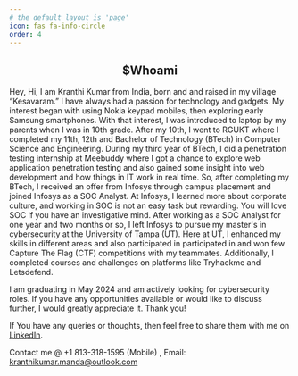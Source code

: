 ```yaml
---
# the default layout is 'page'
icon: fas fa-info-circle
order: 4
---
```

<h2 align="center"><b>$Whoami</b></h2>
Hey, Hi, I am Kranthi Kumar from India, born and and raised in my village “Kesavaram.” I have always had a passion for technology and gadgets. My interest began with using Nokia keypad mobiles, then exploring early Samsung smartphones. With that interest, I was introduced to laptop by my parents when I was in 10th grade. After my 10th, I went to RGUKT where I completed my 11th, 12th and Bachelor of Technology (BTech) in Computer Science and Engineering. During my third year of BTech, I did a penetration testing internship at Meebuddy where I got a chance to explore web application penetration testing and also gained some insight into web development and how things in IT work in real time. So, after completing my BTech, I received an offer from Infosys through campus placement and joined Infosys as a SOC Analyst. At Infosys, I learned more about corporate culture, and working in SOC is not an easy task but rewarding. You will love SOC if you have an investigative mind. After working as a SOC Analyst for one year and two months or so, I left Infosys to pursue my master's in cybersecurity at the University of Tampa (UT). Here at UT, I enhanced my skills in different areas and also participated in  participated in and won few Capture The Flag (CTF) competitions with my teammates. Additionally, I completed courses and challenges on platforms like Tryhackme and Letsdefend.

I am graduating in May 2024 and am actively looking for cybersecurity roles. If you have any opportunities available or would like to discuss further, I would greatly appreciate it. Thank you!

If You have any queries or thoughts, then feel free to share them with me on <a href="https://www.linkedin.com/in/kranthi-kumar-manda">LinkedIn</a>.

Contact me @ +1 813-318-1595 (Mobile) , Email: kranthikumar.manda@outlook.com

